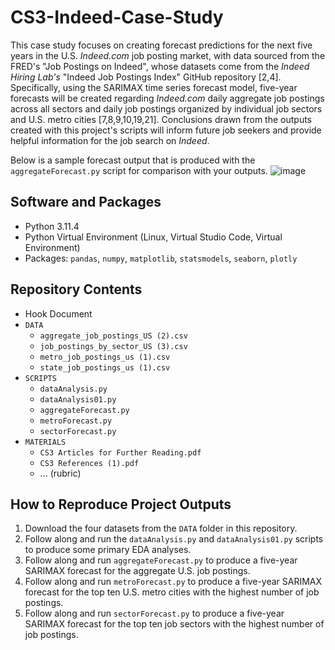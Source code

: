 # CS3-Indeed-Case-Study

This case study focuses on creating forecast predictions for the next five years in the U.S. _Indeed.com_ job posting market, with data sourced from the FRED's "Job Postings on Indeed", whose datasets come from the _Indeed Hiring Lab's_ "Indeed Job Postings Index" GitHub repository [2,4]. Specifically, using the SARIMAX time series forecast model, five-year forecasts will be created regarding _Indeed.com_ daily aggregate job postings across all sectors and daily job postings organized by individual job sectors and U.S. metro cities [7,8,9,10,19,21]. Conclusions drawn from the outputs created with this project's scripts will inform future job seekers and provide helpful information for the job search on _Indeed_.

Below is a sample forecast output that is produced with the `aggregateForecast.py` script for comparison with your outputs. ![image](https://github.com/user-attachments/assets/d81868c2-0eac-41d6-91de-e2c635facb83)

## Software and Packages
*  Python 3.11.4
*  Python Virtual Environment (Linux, Virtual Studio Code, Virtual Environment)
*  Packages: `pandas`, `numpy`, `matplotlib`, `statsmodels`, `seaborn`, `plotly`
  
## Repository Contents
* Hook Document
* `DATA`
  * `aggregate_job_postings_US (2).csv`
  * `job_postings_by_sector_US (3).csv`
  * `metro_job_postings_us (1).csv`
  * `state_job_postings_us (1).csv`
* `SCRIPTS`
  * `dataAnalysis.py`
  * `dataAnalysis01.py`
  * `aggregateForecast.py`
  * `metroForecast.py`
  * `sectorForecast.py`
* `MATERIALS`
  * `CS3 Articles for Further Reading.pdf`
  * `CS3 References (1).pdf`
  * ... (rubric)

## How to Reproduce Project Outputs 
1. Download the four datasets from the `DATA` folder in this repository.
2. Follow along and run the `dataAnalysis.py` and `dataAnalysis01.py` scripts to produce some primary EDA analyses.
3. Follow along and run `aggregateForecast.py` to produce a five-year SARIMAX forecast for the aggregate U.S. job postings.
4. Follow along and run `metroForecast.py` to produce a five-year SARIMAX forecast for the top ten U.S. metro cities with the highest number of job postings.
5. Follow along and run `sectorForecast.py` to produce a five-year SARIMAX forecast for the top ten job sectors with the highest number of job postings.
